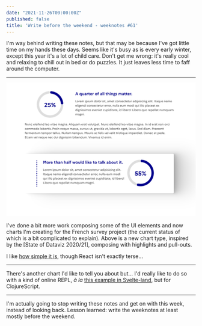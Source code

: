```yaml
---
date: "2021-11-26T00:00:00Z"
published: false
title: 'Write before the weekend - weeknotes #61'
---
```


I'm way behind writing these notes, but that may be because I've got little time on my hands these days. Seems like it's busy as is every early winter, except this year it's a lot of child care. Don't get me wrong: it's really cool and relaxing to chill out in bed or do puzzles. It just leaves less time to faff around the computer.

---

![](assets/radartech-camembert.png)

I've done a bit more work composing some of the UI elements and now charts I'm creating for the French survey project (the current status of which is a bit complicated to explain). Above is a new chart type, inspired by the [State of Dataviz 2020/21], composing with highlights and pull-outs.

I like [how simple it is](https://github.com/etalab/radar-tech-frontend/blob/camembert-graphique/src/components/charts/LabelledPie.tsx), though React isn't exactly terse...

---

There's another chart I'd like to tell you about but... I'd really like to do so with a kind of online REPL, _à la_ [this example in Svelte-land](https://svelte.dev/repl/d5216f421c5b4ffab4a3c2e0e81fac5d?version=3.44.2), but for ClojureScript.

---

I'm actually going to stop writing these notes and get on with this week, instead of looking back. Lesson learned: write the weeknotes at least mostly before the weekend.

